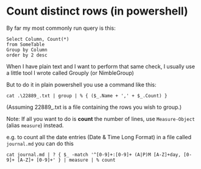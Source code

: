 ﻿# Count distinct rows (in powershell)

By far my most commonly run query is this:

    Select Column, Count(*)
    from SomeTable
    Group by Column
    order by 2 desc

When I have plain text and I want to perform that same check, I usually use a little tool I wrote called Grouply (or NimbleGroup)

But to do it in plain powershell you use a command like this:

    cat .\22889_.txt | group | % { ($_.Name + ',' + $_.Count) }

(Assuming 22889_.txt is a file containing the rows you wish to group.)

Note: If all you want to do is **count** the number of lines, use `Measure-Object` (alias `measure`) instead.

e.g. to count all the date entries (Date & Time Long Format) in a file called `journal.md` you can do this

    cat journal.md | ? { $_ -match '^[0-9]+:[0-9]+ (A|P)M [A-Z]+day, [0-9]+ [A-Z]+ [0-9]+' } | measure | % count
